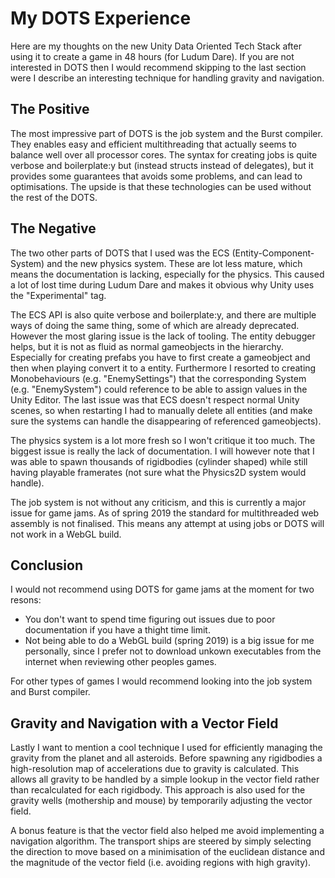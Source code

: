 # My DOTS Experience

Here are my thoughts on the new Unity Data Oriented Tech Stack after
using it to create a game in 48 hours (for Ludum Dare). If you are
not interested in DOTS then I would recommend skipping to the last
section were I describe an interesting technique for handling gravity
and navigation.

## The Positive

The most impressive part of DOTS is the job system and the Burst compiler.
They enables easy and efficient multithreading that actually seems to balance
well over all processor cores. The syntax for creating jobs is quite verbose
and boilerplate:y but (instead structs instead of delegates), but it provides some
guarantees that avoids some problems, and can lead to optimisations. The upside
is that these technologies can be used without the rest of the DOTS.

## The Negative

The two other parts of DOTS that I used was the ECS (Entity-Component-System) and
the new physics system. These are lot less mature, which means the documentation is
lacking, especially for the physics. This caused a lot of lost time during Ludum Dare
and makes it obvious why Unity uses the "Experimental" tag.

The ECS API is also quite verbose and boilerplate:y, and there are multiple ways of
doing the same thing, some of which are already deprecated. However the most glaring issue
is the lack of tooling. The entity debugger helps, but it is not as fluid as normal gameobjects
in the hierarchy. Especially for creating prefabs you have to first create a gameobject and then
when playing convert it to a entity. Furthermore I resorted to creating Monobehaviours (e.g. "EnemySettings")
that the corresponding System (e.g. "EnemySystem") could reference to be able to assign values in
the Unity Editor. The last issue was that ECS doesn't respect normal Unity scenes, so when restarting
I had to manually delete all entities (and make sure the systems can handle the disappearing of referenced
gameobjects).

The physics system is a lot more fresh so I won't critique it too much. The biggest issue is really
the lack of documentation. I will however note that I was able to spawn thousands of rigidbodies
(cylinder shaped) while still having playable framerates (not sure what the Physics2D system would handle).

The job system is not without any criticism, and this is currently a major issue for game jams.
As of spring 2019 the standard for multithreaded web assembly is not finalised. This means any attempt
at using jobs or DOTS will not work in a WebGL build.

## Conclusion

I would not recommend using DOTS for game jams at the moment for two resons:

 - You don't want to spend time figuring out issues due to poor 
    documentation if you have a thight time limit.
 - Not being able to do a WebGL build (spring 2019) is a big issue
    for me personally, since I prefer not to download unkown executables
    from the internet when reviewing other peoples games.

For other types of games I would recommend looking into the job system and Burst compiler.


## Gravity and Navigation with a Vector Field

Lastly I want to mention a cool technique I used for efficiently managing
the gravity from the planet and all asteroids. Before spawning any rigidbodies
a high-resolution map of accelerations due to gravity is calculated. This allows
all gravity to be handled by a simple lookup in the vector field rather than
recalculated for each rigidbody. This approach is also used for the gravity wells
(mothership and mouse) by temporarily adjusting the vector field.

A bonus feature is that the vector field also helped me avoid implementing a navigation
algorithm. The transport ships are steered by simply selecting the direction to move based
on a minimisation of the euclidean distance and the magnitude of the vector field
(i.e. avoiding regions with high gravity).

